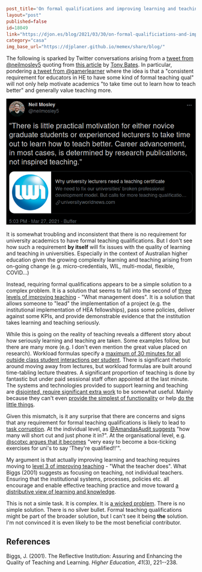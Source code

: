 ```toml
post_title='On formal qualifications and improving learning and teaching'
layout="post"
published=false
id=18049
link="https://djon.es/blog/2021/03/30/on-formal-qualificiations-and-improving-learning-and-teaching"
category="casa"
img_base_url="https://djplaner.github.io/memex/share/blog/"
```

The following is sparked by Twitter conversations arising from a [tweet from @neilmosley5](https://twitter.com/neilmosley5/status/1375704895853096961) quoting from [this article](https://www.universityworldnews.com/post.php?story=2019112809050642) by [Tony Bates](https://www.tonybates.ca/). In particular, pondering [a tweet from @gamerlearner](https://twitter.com/gamerlearner/status/1376322969417314304) where the idea is that a "consistent requirement for educators in HE to have some kind of formal teaching qual" will not only help motivate academics "to take time out to learn how to teach better" and generally value teaching more.

![](2021-03-30-08-57-17.png)

It is somewhat troubling and inconsistent that there is no requirement for university academics to have formal teaching qualifications. But I don't see how such a requirement **by itself** will fix issues with the quality of learning and teaching in universities. Especially in the context of Australian higher education given the growing complexity learning and teaching arising from on-going change (e.g. micro-credentials, WIL, multi-modal, flexible, COVID...)

Instead, requiring formal qualifications appears to be a simple solution to a complex problem. It is a solution that seems to fall into the second of [three levels of improving teaching](https://djon.es/blog/2009/02/26/improving-university-teaching-learning-from-constructive-alignment-by-not-mandating-it/#3-levels-of-improving-teaching) - "What management does". It is a solution that allows someone to "lead" the implementation of a project (e.g. the institutional implementation of HEA fellowships), pass some policies, deliver against some KPIs, and provide demonstrable evidence that the institution takes learning and teaching seriously.

While this is going on the reality of teaching reveals a different story about how seriously learning and teaching are taken. Some examples follow, but there are many more (e.g. I don't even mention the great value placed on research). Workload formulas specify a [maximum of 30 minutes for all outside class student interactions per student](https://twitter.com/s_palm/status/1376278809452834819). There is significant rhetoric around moving away from lectures, but workload formulas are built around time-tabling lecture theatres. A significant proportion of teaching is done by fantastic but under paid sessional staff often appointed at the last minute. The systems and technologies provided to support learning and teaching are [disjointed, require significant extra work](https://djon.es/blog/2015/04/22/why-is-e-learning-like-teenage-sex-and-what-can-be-done-about-it/#abstract) to be somewhat useful. Mainly because they can't even [provide the simplest of functionality](https://djon.es/blog/2019/01/30/improving-reuse-of-design-knowledge-in-a-lms/) or help [do the little things](https://djon.es/blog/2021/03/06/do-the-little-things-matter-in-design-for-learning/).

Given this mismatch, is it any surprise that there are concerns and signs that any requirement for formal teaching qualifications is likely to lead to [task corruption](https://djon.es/blog/2009/03/04/task-corruption-in-teaching-university-negative-impact-of-place/#what-is-task-corruption). At the individual level, as [@AmandasAudit suggests](https://twitter.com/AmandasAudit/status/1376279896738066433) "how many will short cut and just phone it in?". At the organisational level, e.g. [@scotxc argues that it becomes](https://twitter.com/SCOTXC/status/1376462416158986240) "very easy to become a box-ticking exercises for uni's to say 'They're qualified!!'". 

My argument is that actually improving learning and teaching requires moving to [level 3 of improving teaching](https://djon.es/blog/2009/02/26/improving-university-teaching-learning-from-constructive-alignment-by-not-mandating-it/#3-levels-of-improving-teaching) - "What the teacher does". What Biggs (2001) suggests as focusing on teaching, not individual teachers. Ensuring that the institutional systems, processes, policies etc. all encourage and enable effective teaching practice and move toward [a distributive view of learning and knowledge](https://djon.es/blog/2015/01/06/tpack-as-shared-practice-toward-a-research-agenda/#a-distributive-view-of-learning-and-knowledge).

This is not a simle task. It is complex. It is [a wicked problem](https://en.wikipedia.org/wiki/Wicked_problem). There is no simple solution. There is no silver bullet. Formal teaching qualifications might be part of the broader solution, but I can't see it being **the** solution. I'm not convinced it is even likely to be the most beneficial contributor.

## References

Biggs, J. (2001). The Reflective Institution: Assuring and Enhancing the Quality of Teaching and Learning. *Higher Education*, *41*(3), 221--238.
